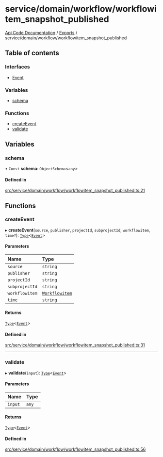 # service/domain/workflow/workflowitem\_snapshot\_published
 
[Api Code Documentation](../README.md) / [Exports](../modules.md) / service/domain/workflow/workflowitem\_snapshot\_published

## Table of contents

### Interfaces

- [Event](../interfaces/service_domain_workflow_workflowitem_snapshot_published.Event.md)

### Variables

- [schema](service_domain_workflow_workflowitem_snapshot_published.md#schema)

### Functions

- [createEvent](service_domain_workflow_workflowitem_snapshot_published.md#createevent)
- [validate](service_domain_workflow_workflowitem_snapshot_published.md#validate)

## Variables

### schema

• `Const` **schema**: `ObjectSchema`\<`any`\>

#### Defined in

[src/service/domain/workflow/workflowitem_snapshot_published.ts:21](https://github.com/openkfw/TruBudget/blob/40b449a/api/src/service/domain/workflow/workflowitem_snapshot_published.ts#L21)

## Functions

### createEvent

▸ **createEvent**(`source`, `publisher`, `projectId`, `subprojectId`, `workflowitem`, `time?`): [`Type`](result.md#type)\<[`Event`](../interfaces/service_domain_workflow_workflowitem_snapshot_published.Event.md)\>

#### Parameters

| Name | Type |
| :------ | :------ |
| `source` | `string` |
| `publisher` | `string` |
| `projectId` | `string` |
| `subprojectId` | `string` |
| `workflowitem` | [`Workflowitem`](../interfaces/service_domain_workflow_workflowitem.Workflowitem.md) |
| `time` | `string` |

#### Returns

[`Type`](result.md#type)\<[`Event`](../interfaces/service_domain_workflow_workflowitem_snapshot_published.Event.md)\>

#### Defined in

[src/service/domain/workflow/workflowitem_snapshot_published.ts:31](https://github.com/openkfw/TruBudget/blob/40b449a/api/src/service/domain/workflow/workflowitem_snapshot_published.ts#L31)

___

### validate

▸ **validate**(`input`): [`Type`](result.md#type)\<[`Event`](../interfaces/service_domain_workflow_workflowitem_snapshot_published.Event.md)\>

#### Parameters

| Name | Type |
| :------ | :------ |
| `input` | `any` |

#### Returns

[`Type`](result.md#type)\<[`Event`](../interfaces/service_domain_workflow_workflowitem_snapshot_published.Event.md)\>

#### Defined in

[src/service/domain/workflow/workflowitem_snapshot_published.ts:56](https://github.com/openkfw/TruBudget/blob/40b449a/api/src/service/domain/workflow/workflowitem_snapshot_published.ts#L56)

